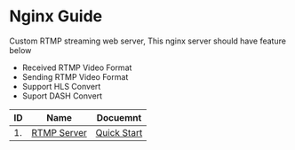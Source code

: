 # Nginx Guide

Custom RTMP streaming web server, This nginx server should have feature below

* Received RTMP Video Format
* Sending RTMP Video Format
* Support HLS Convert
* Suport DASH Convert

| ID  | Name                                                            | Docuemnt                           |
| --- | --------------------------------------------------------------- | ---------------------------------- |
| 1.  | [RTMP Server](https://github.com/Funique2022/tool_nginx_server) | [Quick Start](./nginx/overview.md) |
